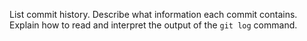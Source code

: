List commit history.
Describe what information each commit contains.
Explain how to read and interpret the output of the `git log` command.
